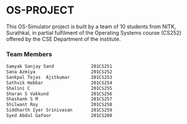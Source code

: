 # OS-PROJECT

This OS-Simulator project is built by a team of 10 students from NITK, Surathkal, in partial fulfilment of the Operating Systems course (CS252) offered by the CSE Department of the institute.

### Team Members
```bash
Samyak Sanjay Sand              201CS251
Sana Azmiya                     201CS252
Sankpal Tejas  Ajitkumar        201CS253
Sathvik Hebbar                  201CS254
Shalini C                       201CS255
Sharan S Vakkund                201CS256
Shashank S M                    201CS257
Shilwant Roy                    201CS258
Siddharth Iyer Srinivasan       201CS259
Syed Abdul Gafoor               201CS260
